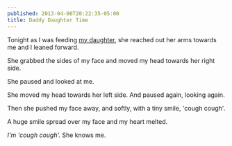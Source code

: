 ```yaml
---
published: 2013-04-06T20:22:35-05:00
title: Daddy Daughter Time
---
```

Tonight as I was feeding [my daughter][linkEmmaCan], she reached out her arms towards me and I leaned forward. 

She grabbed the sides of my face and moved my head towards her right side.

She paused and looked at me.

She moved my head towards her left side. And paused again, looking again.

Then she pushed my face away, and softly, with a tiny smile, 'cough cough'.

A huge smile spread over my face and my heart melted. 

_I'm 'cough cough'._ She knows me.

[linkEmmaCan]: <http://EmmaCan.com>